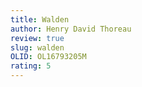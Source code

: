 ```yaml
---
title: Walden
author: Henry David Thoreau
review: true
slug: walden
OLID: OL16793205M
rating: 5 
---
```



